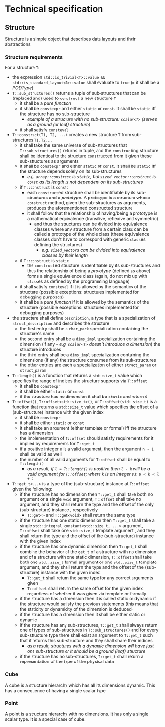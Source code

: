 # Technical specification

## Structure

Structure is a simple object that describes data layouts and their abstractions

### Structure requirements

For a structure `T`:

- the expression `std::is_trivial<T>::value && std::is_standard_layout<T>::value` shall evaluate to `true` (= it shall be a *PODType*)
- `T::sub_structures()` returns a tuple of sub-structures that can be (replaced and) used to `construct` a new structure `T`
  - it shall be a *pure function*
  - it shall be `constexpr` and either `static` or `const`. It shall be `static` iff the structure has no sub-structure
    - *example of a structure with no sub-structure: `scalar<T>` (serves as a ground (or leaf) structure)*
  - it shall satisfy `consteval`
- `T::construct(T1, T2, ...)` creates a new structure `T` from sub-structures `T1`, `T2`, ...
  - it shall take the same universe of sub-structures that `T::sub_structures()` returns in tuple, and the `construct`ing structure shall be identical to the structure `construct`ed from it given these sub-structures as arguments
  - it shall be `constexpr` and either `static` or `const`. It shall be `static` iff the structure depends solely on its sub-structures
    - *e.g. `array::construct` is `static`, but `sized_vector::construct` is `const` as its length is not dependent on its sub-structures*
  - if `T::construct` is `const`:
    - each `construct`ed structure shall be identifiable by its sub-structures and a *prototype*. A prototype is a structure whose `construct` method, given the sub-structures as arguments, produces the aforementioned constructed structure
    - it shall follow that the relationship of having/being a prototype is a mathematical equivalence (transitive, reflexive and symmetric)
      - and thus the structures can be divided into equivalence classes where any structure from a certain class can be called a prototype of the whole class (these equivalence classes don't have to correspond with generic `class`es defining the structures)
        - *e.g. `sized_vector`s can be divided into equivalence classes by their length*
  - if `T::construct` is `static`
    - the `construct`ed structure is identifiable by its sub-structures and thus the relationship of being a *prototype* (defined as above) forms a single equivalence class (again, do not mix up with `class`es as defined by the programming language)
  - it shall satisfy `consteval` if it is allowed by the semantics of the structure (possible exceptions: structures implemented for debugging purposes)
  - it shall be a *pure function* if it is allowed by the semantics of the structure (possible exceptions: structures implemented for debugging purposes)
- the structure shall define `description`, a type that is a specialization of `struct_description` and describes the structure
  - the first entry shall be a `char_pack` specialization containing the structure's name
  - the second entry shall be a `dims_impl` specialization containing the dimension (if any - *e.g. `scalar<T>` doesn't introduce a dimension*) the structure introduces
  - the third entry shall be a `dims_impl` specialization containing the dimensions (if any) the structure consumes from its sub-structures
  - the other entries are each a specialization of either `struct_param` or `struct_param` <!-- TODO -->
- `T::length()` is a function that returns a `std::size_t` value which specifies the range of indices the structure supports via `T::offset`
  - it shall be `constexpr`
  - it shall be either `static` or `const`
  - if the structure has no dimension it shall be `static` and return `0`
- `T::offset()`, `T::offset<std::size_t>()`, or `T::offset(std::size_t)` is a function that returns a `std::size_t` value which specifies the offset of a (sub-structure) instance with the given index
  - it shall be `constexpr`
  - it shall be either `static` or `const`
  - it shall take an argument (either template or formal) iff the structure has a dimension
  - the implementation of `T::offset` should satisfy requirements for it implied by requirements for `T::get_t`
  - if a positive integer `n` is a valid argument, then the argument `n - 1` shall be valid as well
  - the number of all valid arguments for `T::offset` shall be equal to `T::length()`
    - *as a result, if `l = T::length()` is positive then `l - k` will be a valid argument for `T::offset`; where `k` is an integer s.t. `0 < k < l + 1`*
- `T::get_t<...>` is a type of the (sub-structure) instance at `T::offset` given the following:
  - if the structure has no dimension then `T::get_t` shall take both no argument or a single `void` argument, `T::offset` shall take no argument, and they shall return the type and the offset of the only (sub-structure) instance , respectively
    - `T::get<>` and `T::get<void>` shall return the same type
  - if the structure has one static dimension then `T::get_t` shall take a single `std::integral_constant<std::size_t, ...>` argument, `T::offset` shall take one `std::size_t` template argument , and they shall return the type and the offset of the (sub-structure) instance with the given index
  - if the structure has one dynamic dimension then `T::get_t` shall combine the behavior of the `get_t` of a structure with no dimension and of a structure with one static dimension, `T::offset` shall take both one `std::size_t` formal argument or one `std::size_t` template argument, and they shall return the type and the offset of the (sub-structure) instance with the given index
    - `T::get_t` shall return the same type for any correct arguments given
    - `T::offset` shall return the same offset for the given index regardless of whether it was given via template or formally
  - if the structure has a dimension then it is called static or dynamic if the structure would satisfy the previous statements (this means that the staticity or dynamicity of the dimension is deduced)
  - if the structure has a dimension then it shall be either static or dynamic
  - if the structure has any sub-structures, `T::get_t` shall always return one of types of sub-structures in `T::sub_structures()` and for every sub-structure type there shall exist an argument to `T::get_t` such that it returns this sub-structure and they shall share their indices
    - *as a result, structures with a dynamic dimension will have just one sub-structure or it should be a ground (leaf) structure*
  - if the structure has no sub-structures, `T::get_t` shall return a representation of the type of the physical data

### Cube

A cube is a structure hierarchy which has all its dimensions dynamic. This has a consequence of having a single scalar type

### Point

A point is a structure hierarchy with no dimensions. It has only a single scalar type. It is a special case of cube.

